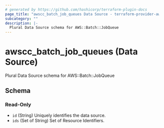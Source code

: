 ```yaml
---
# generated by https://github.com/hashicorp/terraform-plugin-docs
page_title: "awscc_batch_job_queues Data Source - terraform-provider-awscc"
subcategory: ""
description: |-
  Plural Data Source schema for AWS::Batch::JobQueue
---
```


# awscc_batch_job_queues (Data Source)

Plural Data Source schema for AWS::Batch::JobQueue



<!-- schema generated by tfplugindocs -->
## Schema

### Read-Only

- `id` (String) Uniquely identifies the data source.
- `ids` (Set of String) Set of Resource Identifiers.


